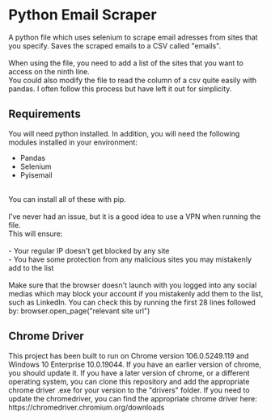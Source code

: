 <h1>Python Email Scraper</h1>
A python file which uses selenium to scrape email adresses from sites that you specify. Saves the scraped emails to a CSV called "emails".
<br/>
<br/>
When using the file, you need to add a list of the sites that you want to access on the ninth line.<br/>
You could also modify the file to read the column of a csv quite easily with pandas. I often follow this process but have left it out for simplicity.

<h2>Requirements</h2>

You will need python installed.
In addition, you will need the following modules installed in your environment:
- Pandas
- Selenium
- Pyisemail
<br/>
You can install all of these with pip.<br/><br/>
I've never had an issue, but it is a good idea to use a VPN when running the file.<br/>This will ensure:<br/><br/>
- Your regular IP doesn't get blocked by any site<br/>
- You have some protection from any malicious sites you may mistakenly add to the list
<br/><br/>
Make sure that the browser doesn't launch with you logged into any social medias which may block your account if you mistakenly add them to the list, such as LinkedIn.
You can check this by running the first 28 lines followed by: browser.open_page("relevant site url")

<h2>Chrome Driver</h2>
This project has been built to run on Chrome version 106.0.5249.119 and Windows 10 Enterprise 10.0.19044.
If you have an earlier version of chrome, you should update it.
If you have a later version of chrome, or a different operating system, you can clone this repository and add the appropriate chrome driver .exe for your version to the "drivers" folder.
If you need to update the chromedriver, you can find the appropriate chrome driver here:
https://chromedriver.chromium.org/downloads
